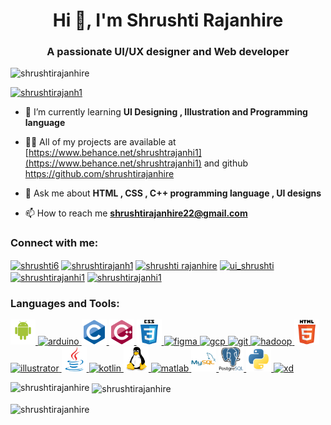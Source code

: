<h1 align="center">Hi 👋, I'm Shrushti Rajanhire</h1>
<h3 align="center">A passionate UI/UX designer and Web developer</h3>

<p align="left"> <img src="https://komarev.com/ghpvc/?username=shrushtirajanhire&label=Profile%20views&color=8134df&style=flat" alt="shrushtirajanhire" /> </p>

<p align="left"> <a href="https://twitter.com/shrushtirajanh1" target="blank"><img src="https://img.shields.io/twitter/follow/shrushtirajanh1?logo=twitter&style=for-the-badge" alt="shrushtirajanh1" /></a> </p>

- 🌱 I’m currently learning **UI Designing , Illustration and Programming language**

- 👨‍💻 All of my projects are available at [https://www.behance.net/shrushtrajanhi1](https://www.behance.net/shrushtrajanhi1) and github https://github.com/shrushtirajanhire 

- 💬 Ask me about **HTML , CSS , C++ programming language , UI designs**

- 📫 How to reach me **shrushtirajanhire22@gmail.com**

<h3 align="left">Connect with me:</h3>
<p align="left">
<a href="https://codepen.io/shrushti6" target="blank"><img align="center" src="https://raw.githubusercontent.com/rahuldkjain/github-profile-readme-generator/master/src/images/icons/Social/codepen.svg" alt="shrushti6" height="30" width="40" /></a>
<a href="https://twitter.com/shrushtirajanh1" target="blank"><img align="center" src="https://raw.githubusercontent.com/rahuldkjain/github-profile-readme-generator/master/src/images/icons/Social/twitter.svg" alt="shrushtirajanh1" height="30" width="40" /></a>
<a href="https://linkedin.com/in/shrushti rajanhire" target="blank"><img align="center" src="https://raw.githubusercontent.com/rahuldkjain/github-profile-readme-generator/master/src/images/icons/Social/linked-in-alt.svg" alt="shrushti rajanhire" height="30" width="40" /></a>
<a href="https://instagram.com/ui_shrushti" target="blank"><img align="center" src="https://raw.githubusercontent.com/rahuldkjain/github-profile-readme-generator/master/src/images/icons/Social/instagram.svg" alt="ui_shrushti" height="30" width="40" /></a>
<a href="https://www.behance.net/shrushtirajanhi1" target="blank"><img align="center" src="https://raw.githubusercontent.com/rahuldkjain/github-profile-readme-generator/master/src/images/icons/Social/behance.svg" alt="shrushtirajanhi1" height="30" width="40" /></a>
<a href="https://www.hackerrank.com/shrushtirajanhi1" target="blank"><img align="center" src="https://raw.githubusercontent.com/rahuldkjain/github-profile-readme-generator/master/src/images/icons/Social/hackerrank.svg" alt="shrushtirajanhi1" height="30" width="40" /></a>
</p>

<h3 align="left">Languages and Tools:</h3>
<p align="left"> <a href="https://developer.android.com" target="_blank"> <img src="https://raw.githubusercontent.com/devicons/devicon/master/icons/android/android-original-wordmark.svg" alt="android" width="40" height="40"/> </a> <a href="https://www.arduino.cc/" target="_blank"> <img src="https://cdn.worldvectorlogo.com/logos/arduino-1.svg" alt="arduino" width="40" height="40"/> </a> <a href="https://www.cprogramming.com/" target="_blank"> <img src="https://raw.githubusercontent.com/devicons/devicon/master/icons/c/c-original.svg" alt="c" width="40" height="40"/> </a> <a href="https://www.w3schools.com/cpp/" target="_blank"> <img src="https://raw.githubusercontent.com/devicons/devicon/master/icons/cplusplus/cplusplus-original.svg" alt="cplusplus" width="40" height="40"/> </a> <a href="https://www.w3schools.com/css/" target="_blank"> <img src="https://raw.githubusercontent.com/devicons/devicon/master/icons/css3/css3-original-wordmark.svg" alt="css3" width="40" height="40"/> </a> <a href="https://www.figma.com/" target="_blank"> <img src="https://www.vectorlogo.zone/logos/figma/figma-icon.svg" alt="figma" width="40" height="40"/> </a> <a href="https://cloud.google.com" target="_blank"> <img src="https://www.vectorlogo.zone/logos/google_cloud/google_cloud-icon.svg" alt="gcp" width="40" height="40"/> </a> <a href="https://git-scm.com/" target="_blank"> <img src="https://www.vectorlogo.zone/logos/git-scm/git-scm-icon.svg" alt="git" width="40" height="40"/> </a> <a href="https://hadoop.apache.org/" target="_blank"> <img src="https://www.vectorlogo.zone/logos/apache_hadoop/apache_hadoop-icon.svg" alt="hadoop" width="40" height="40"/> </a> <a href="https://www.w3.org/html/" target="_blank"> <img src="https://raw.githubusercontent.com/devicons/devicon/master/icons/html5/html5-original-wordmark.svg" alt="html5" width="40" height="40"/> </a> <a href="https://www.adobe.com/in/products/illustrator.html" target="_blank"> <img src="https://www.vectorlogo.zone/logos/adobe_illustrator/adobe_illustrator-icon.svg" alt="illustrator" width="40" height="40"/> </a> <a href="https://www.java.com" target="_blank"> <img src="https://raw.githubusercontent.com/devicons/devicon/master/icons/java/java-original.svg" alt="java" width="40" height="40"/> </a> <a href="https://kotlinlang.org" target="_blank"> <img src="https://www.vectorlogo.zone/logos/kotlinlang/kotlinlang-icon.svg" alt="kotlin" width="40" height="40"/> </a> <a href="https://www.linux.org/" target="_blank"> <img src="https://raw.githubusercontent.com/devicons/devicon/master/icons/linux/linux-original.svg" alt="linux" width="40" height="40"/> </a> <a href="https://www.mathworks.com/" target="_blank"> <img src="https://upload.wikimedia.org/wikipedia/commons/2/21/Matlab_Logo.png" alt="matlab" width="40" height="40"/> </a> <a href="https://www.mysql.com/" target="_blank"> <img src="https://raw.githubusercontent.com/devicons/devicon/master/icons/mysql/mysql-original-wordmark.svg" alt="mysql" width="40" height="40"/> </a> <a href="https://www.postgresql.org" target="_blank"> <img src="https://raw.githubusercontent.com/devicons/devicon/master/icons/postgresql/postgresql-original-wordmark.svg" alt="postgresql" width="40" height="40"/> </a> <a href="https://www.python.org" target="_blank"> <img src="https://raw.githubusercontent.com/devicons/devicon/master/icons/python/python-original.svg" alt="python" width="40" height="40"/> </a> <a href="https://www.adobe.com/products/xd.html" target="_blank"> <img src="https://cdn.worldvectorlogo.com/logos/adobe-xd.svg" alt="xd" width="40" height="40"/> </a> </p>

<p><img align="left" src="https://github-readme-stats.vercel.app/api/top-langs?username=shrushtirajanhire&show_icons=true&theme=dark&title_color=df2a85&text_color=d8caca&bg_color=121212&hide_border=true&locale=en&layout=compact" alt="shrushtirajanhire" /></p>

<p>&nbsp;<img align="center" src="https://github-readme-stats.vercel.app/api?username=shrushtirajanhire&show_icons=true&theme=dark&title_color=f02882&text_color=efe6e6&bg_color=000000&locale=en" alt="shrushtirajanhire" /></p>

<p><img align="center" src="https://github-readme-streak-stats.herokuapp.com/?user=shrushtirajanhire&theme=dark" alt="shrushtirajanhire" /></p>
